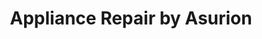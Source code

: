 ---
title: "Appliance Repair by Asurion"
url: /palm-harbor/appliance-repair-by-asurion/
shop: Haushaltsgeräte
---